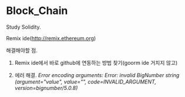 # Block_Chain

Study Solidity.

Remix ide(http://remix.ethereum.org)


해결해야할 점.

1. Remix ide에서 바로 github에 연동하는 방법 찾기(goorm ide 거치지 않고)

2. 에러 해결.
_Error encoding arguments: Error: invalid BigNumber string (argument="value", value="", code=INVALID_ARGUMENT, version=bignumber/5.0.8)_


